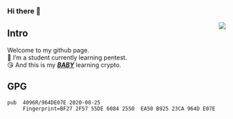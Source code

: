 ### Hi there 👋


[<img align="right" src="https://github-readme-stats.vercel.app/api?username=zyazhb&count_private=true&show_icons=true&theme=tokyonight">](https://github.com/zyazhb)

## Intro
Welcome to my github page.  
🌱 I’m a student currently learning pentest.  
:kissing_heart: And this is my [***BABY***](https://github.com/Windy810) learning crypto.  

## GPG
```
pub  4096R/964DE07E 2020-08-25            
	 Fingerprint=BF27 2F57 55DE 6084 2550  EA50 B925 23CA 964D E07E 
```

<!--
**zyazhb/zyazhb** is a ✨ _special_ ✨ repository because its `README.md` (this file) appears on your GitHub profile.

Here are some ideas to get you started:

- 🔭 I’m currently working on ...
- 🌱 I’m currently learning ...
- 👯 I’m looking to collaborate on ...
- 🤔 I’m looking for help with ...
- 💬 Ask me about ...
- 📫 How to reach me: ...
- 😄 Pronouns: ...
- ⚡ Fun fact: ...
-->

